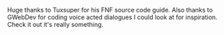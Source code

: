 Huge thanks to Tuxsuper for his FNF source code guide. Also thanks to GWebDev for coding voice acted dialogues I could look at for inspiration. Check it out it's really something.
